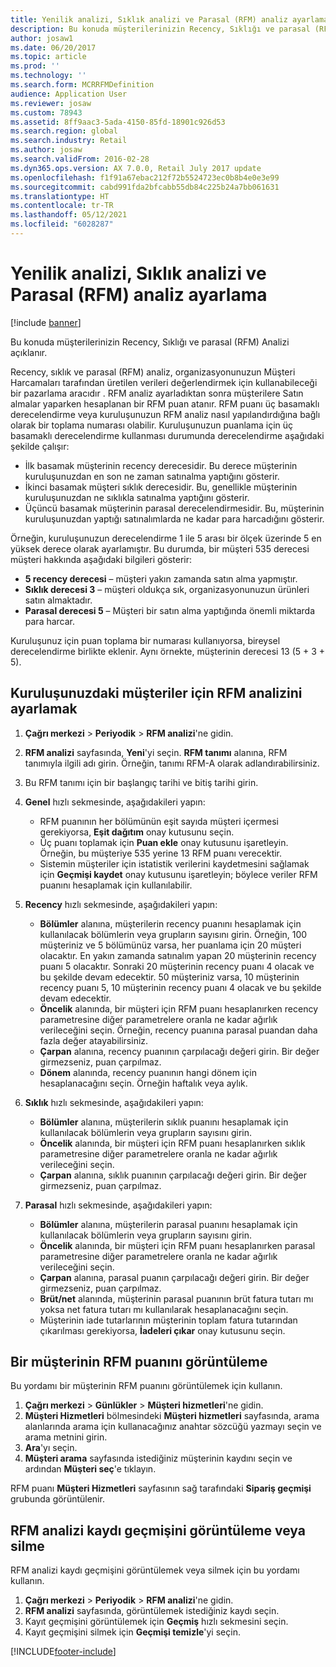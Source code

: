 ```yaml
---
title: Yenilik analizi, Sıklık analizi ve Parasal (RFM) analiz ayarlama
description: Bu konuda müşterilerinizin Recency, Sıklığı ve parasal (RFM) Analizi açıklanır.
author: josaw1
ms.date: 06/20/2017
ms.topic: article
ms.prod: ''
ms.technology: ''
ms.search.form: MCRRFMDefinition
audience: Application User
ms.reviewer: josaw
ms.custom: 78943
ms.assetid: 8ff9aac3-5ada-4150-85fd-18901c926d53
ms.search.region: global
ms.search.industry: Retail
ms.author: josaw
ms.search.validFrom: 2016-02-28
ms.dyn365.ops.version: AX 7.0.0, Retail July 2017 update
ms.openlocfilehash: f1f91a67ebac212f72b5524723ec0b8b4e0e3e99
ms.sourcegitcommit: cabd991fda2bfcabb55db84c225b24a7bb061631
ms.translationtype: HT
ms.contentlocale: tr-TR
ms.lasthandoff: 05/12/2021
ms.locfileid: "6028287"
---
```

# <a name="set-up-recency-frequency-and-monetary-rfm-analysis"></a>Yenilik analizi, Sıklık analizi ve Parasal (RFM) analiz ayarlama

[!include [banner](includes/banner.md)]

Bu konuda müşterilerinizin Recency, Sıklığı ve parasal (RFM) Analizi açıklanır.

Recency, sıklık ve parasal (RFM) analiz, organizasyonunuzun Müşteri Harcamaları tarafından üretilen verileri değerlendirmek için kullanabileceği bir pazarlama aracıdır . RFM analiz ayarladıktan sonra müşterilere Satın almalar yaparken hesaplanan bir RFM puan atanır. RFM puanı üç basamaklı derecelendirme veya kuruluşunuzun RFM analiz nasıl yapılandırdığına bağlı olarak bir toplama numarası olabilir. Kuruluşunuzun puanlama için üç basamaklı derecelendirme kullanması durumunda derecelendirme aşağıdaki şekilde çalışır:

- İlk basamak müşterinin recency derecesidir. Bu derece müşterinin kuruluşunuzdan en son ne zaman satınalma yaptığını gösterir.
- İkinci basamak müşteri sıklık derecesidir. Bu, genellikle müşterinin kuruluşunuzdan ne sıklıkla satınalma yaptığını gösterir.
- Üçüncü basamak müşterinin parasal derecelendirmesidir. Bu, müşterinin kuruluşunuzdan yaptığı satınalımlarda ne kadar para harcadığını gösterir.

Örneğin, kuruluşunuzun derecelendirme 1 ile 5 arası bir ölçek üzerinde 5 en yüksek derece olarak ayarlamıştır. Bu durumda, bir müşteri 535 derecesi müşteri hakkında aşağıdaki bilgileri gösterir:

- **5 recency derecesi** – müşteri yakın zamanda satın alma yapmıştır.
- **Sıklık derecesi 3** – müşteri oldukça sık, organizasyonunuzun ürünleri satın almaktadır.
- **Parasal derecesi 5** – Müşteri bir satın alma yaptığında önemli miktarda para harcar.

Kuruluşunuz için puan toplama bir numarası kullanıyorsa, bireysel derecelendirme birlikte eklenir. Aynı örnekte, müşterinin derecesi 13 (5 + 3 + 5).

## <a name="set-up-rfm-analysis-for-the-customers-in-your-organization"></a>Kuruluşunuzdaki müşteriler için RFM analizini ayarlamak

1. **Çağrı merkezi** \> **Periyodik** \> **RFM analizi**'ne gidin.
2. **RFM analizi** sayfasında, **Yeni**'yi seçin. **RFM tanımı** alanına, RFM tanımıyla ilgili adı girin. Örneğin, tanımı RFM-A olarak adlandırabilirsiniz.
3. Bu RFM tanımı için bir başlangıç tarihi ve bitiş tarihi girin.
4. **Genel** hızlı sekmesinde, aşağıdakileri yapın:

    - RFM puanının her bölümünün eşit sayıda müşteri içermesi gerekiyorsa, **Eşit dağıtım** onay kutusunu seçin.
    - Üç puanı toplamak için **Puan ekle** onay kutusunu işaretleyin. Örneğin, bu müşteriye 535 yerine 13 RFM puanı verecektir.
    - Sistemin müşteriler için istatistik verilerini kaydetmesini sağlamak için **Geçmişi kaydet** onay kutusunu işaretleyin; böylece veriler RFM puanını hesaplamak için kullanılabilir.

5. **Recency** hızlı sekmesinde, aşağıdakileri yapın:

    - **Bölümler** alanına, müşterilerin recency puanını hesaplamak için kullanılacak bölümlerin veya grupların sayısını girin. Örneğin, 100 müşteriniz ve 5 bölümünüz varsa, her puanlama için 20 müşteri olacaktır. En yakın zamanda satınalım yapan 20 müşterinin recency puanı 5 olacaktır. Sonraki 20 müşterinin recency puanı 4 olacak ve bu şekilde devam edecektir. 50 müşteriniz varsa, 10 müşterinin recency puanı 5, 10 müşterinin recency puanı 4 olacak ve bu şekilde devam edecektir.
    - **Öncelik** alanında, bir müşteri için RFM puanı hesaplanırken recency parametresine diğer parametrelere oranla ne kadar ağırlık verileceğini seçin. Örneğin, recency puanına parasal puandan daha fazla değer atayabilirsiniz.
    - **Çarpan** alanına, recency puanının çarpılacağı değeri girin. Bir değer girmezseniz, puan çarpılmaz.
    - **Dönem** alanında, recency puanının hangi dönem için hesaplanacağını seçin. Örneğin haftalık veya aylık.

6. **Sıklık** hızlı sekmesinde, aşağıdakileri yapın:

    - **Bölümler** alanına, müşterilerin sıklık puanını hesaplamak için kullanılacak bölümlerin veya grupların sayısını girin.
    - **Öncelik** alanında, bir müşteri için RFM puanı hesaplanırken sıklık parametresine diğer parametrelere oranla ne kadar ağırlık verileceğini seçin.
    - **Çarpan** alanına, sıklık puanının çarpılacağı değeri girin. Bir değer girmezseniz, puan çarpılmaz.

7. **Parasal** hızlı sekmesinde, aşağıdakileri yapın:

    - **Bölümler** alanına, müşterilerin parasal puanını hesaplamak için kullanılacak bölümlerin veya grupların sayısını girin.
    - **Öncelik** alanında, bir müşteri için RFM puanı hesaplanırken parasal parametresine diğer parametrelere oranla ne kadar ağırlık verileceğini seçin.
    - **Çarpan** alanına, parasal puanın çarpılacağı değeri girin. Bir değer girmezseniz, puan çarpılmaz.
    - **Brüt/net** alanında, müşterinin parasal puanının brüt fatura tutarı mı yoksa net fatura tutarı mı kullanılarak hesaplanacağını seçin.
    - Müşterinin iade tutarlarının müşterinin toplam fatura tutarından çıkarılması gerekiyorsa, **İadeleri çıkar** onay kutusunu seçin.

## <a name="view-a-customers-rfm-score"></a>Bir müşterinin RFM puanını görüntüleme

Bu yordamı bir müşterinin RFM puanını görüntülemek için kullanın.

1. **Çağrı merkezi** \> **Günlükler** \> **Müşteri hizmetleri**'ne gidin.
2. **Müşteri Hizmetleri** bölmesindeki **Müşteri hizmetleri** sayfasında, arama alanlarında arama için kullanacağınız anahtar sözcüğü yazmayı seçin ve arama metnini girin.
3. **Ara**'yı seçin.
4. **Müşteri arama** sayfasında istediğiniz müşterinin kaydını seçin ve ardından **Müşteri seç**'e tıklayın.

RFM puanı **Müşteri Hizmetleri** sayfasının sağ tarafındaki **Sipariş geçmişi** grubunda görüntülenir.

## <a name="view-or-clear-the-history-of-an-rfm-analysis-record"></a>RFM analizi kaydı geçmişini görüntüleme veya silme

RFM analizi kaydı geçmişini görüntülemek veya silmek için bu yordamı kullanın.

1. **Çağrı merkezi** \> **Periyodik** \> **RFM analizi**'ne gidin.
2. **RFM analizi** sayfasında, görüntülemek istediğiniz kaydı seçin.
3. Kayıt geçmişini görüntülemek için **Geçmiş** hızlı sekmesini seçin.
4. Kayıt geçmişini silmek için **Geçmişi temizle**'yi seçin.


[!INCLUDE[footer-include](../includes/footer-banner.md)]